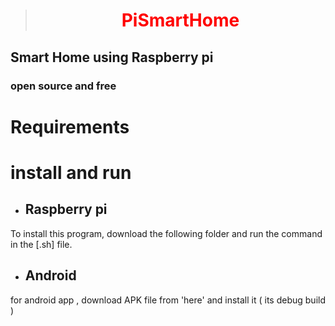 >#  <h1 align="center" style="color:red">PiSmartHome</h1>


## Smart Home using Raspberry pi

### open source and free

# Requirements

# install and run
* ## Raspberry pi
To install this program, download the following folder and run the command in the [.sh] file.

* ## Android
for android app , download APK file from 'here' and install it ( its debug build ) 

